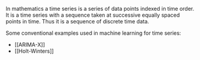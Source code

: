 In mathematics a time series is a series of data points indexed in time order. It is a time series with a sequence taken at successive equally spaced points in time. Thus it is a sequence of discrete time data.

Some conventional examples used in machine learning for time series:

- [[ARIMA-X]]
- [[Holt-Winters]] 